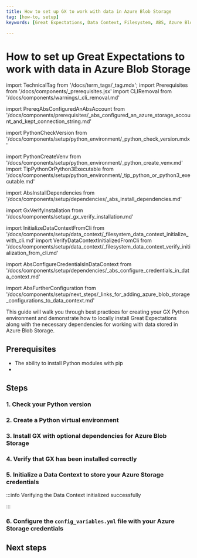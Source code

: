 ```yaml
---
title: How to set up GX to work with data in Azure Blob Storage
tag: [how-to, setup]
keywords: [Great Expectations, Data Context, Filesystem, ABS, Azure Blob Storage]

---
```


# How to set up Great Expectations to work with data in Azure Blob Storage

import TechnicalTag from '/docs/term_tags/_tag.mdx';
import Prerequisites from '/docs/components/_prerequisites.jsx'
import CLIRemoval from '/docs/components/warnings/_cli_removal.md'

<CLIRemoval />

<!-- ## Prerequisites -->
import PrereqAbsConfiguredAnAbsAccount from '/docs/components/prerequisites/_abs_configured_an_azure_storage_account_and_kept_connection_string.md'

<!-- ### 1. Check your Python version -->
import PythonCheckVersion from '/docs/components/setup/python_environment/_python_check_version.mdx'

<!-- ### 2. Create a Python virtual environment -->
import PythonCreateVenv from '/docs/components/setup/python_environment/_python_create_venv.md'
import TipPythonOrPython3Executable from '/docs/components/setup/python_environment/_tip_python_or_python3_executable.md'

<!-- ### 3. Install GX with optional dependencies for ABS -->
import AbsInstallDependencies from '/docs/components/setup/dependencies/_abs_install_dependencies.md'

<!-- ### 4. Verify that GX has been installed correctly -->
import GxVerifyInstallation from '/docs/components/setup/_gx_verify_installation.md'

<!-- ### 5. Initialize a Data Context to store your Azure Storage credentials -->
import InitializeDataContextFromCli from '/docs/components/setup/data_context/_filesystem_data_context_initialize_with_cli.md'
import VerifyDataContextInitializedFromCli from '/docs/components/setup/data_context/_filesystem_data_context_verify_initialization_from_cli.md'

<!-- ### 6. Configure the `config_variables.yml` file with your Azure Storage credentials -->
import AbsConfigureCredentialsInDataContext from '/docs/components/setup/dependencies/_abs_configure_credentials_in_data_context.md'


<!-- ## Next steps -->
import AbsFurtherConfiguration from '/docs/components/setup/next_steps/_links_for_adding_azure_blob_storage_configurations_to_data_context.md'

This guide will walk you through best practices for creating your GX Python environment and demonstrate how to locally install Great Expectations along with the necessary dependencies for working with data stored in Azure Blob Storage.

## Prerequisites

<Prerequisites requirePython = {true} requireInstallation = {false} requireDataContext = {false} requireSourceData = {null} requireDatasource = {false} requireExpectationSuite = {false}>

- The ability to install Python modules with pip
- <PrereqAbsConfiguredAnAbsAccount />

</Prerequisites>

## Steps

### 1. Check your Python version

<PythonCheckVersion />

<TipPythonOrPython3Executable />

### 2. Create a Python virtual environment

<PythonCreateVenv />

### 3. Install GX with optional dependencies for Azure Blob Storage

<AbsInstallDependencies />

### 4. Verify that GX has been installed correctly

<GxVerifyInstallation />

### 5. Initialize a Data Context to store your Azure Storage credentials

<InitializeDataContextFromCli />

:::info Verifying the Data Context initialized successfully

<VerifyDataContextInitializedFromCli />

:::

### 6. Configure the `config_variables.yml` file with your Azure Storage credentials

<AbsConfigureCredentialsInDataContext />

## Next steps

<AbsFurtherConfiguration />


